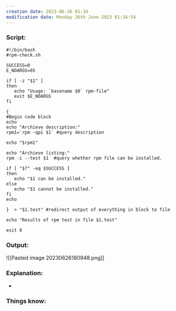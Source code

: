 ```yaml
---
creation date: 2023-06-26 01:34
modification date: Monday 26th June 2023 01:34:54
---
```


### Script:

```
#!/bin/bash
#rpm-check.sh

SUCCESS=0
E_NOARGS=65

if [ -z "$1" ]
then
   echo "Usage: `basename $0` rpm-file"
   exit $E_NOARGS
fi

{
#Begin code block
echo
echo "Archieve description:"
rpm1=`rpm -qpi $1` #query description

echo "$rpm1"

echo "Archieve listing:"
rpm -i --test $1  #query whether rpm file can be installed.

if [ "$?" -eq $SUCCESS ]
then
   echo "$1 can be installed."
else
   echo "$1 cannot be installed."
fi
echo

}  > "$1.test" #redirect output of everything in block to file

echo "Results of rpm test in file $1.test"

exit 0
```

### Output:

![[Pasted image 20230626180948.png]]

### Explanation:

* 

### Things know:
